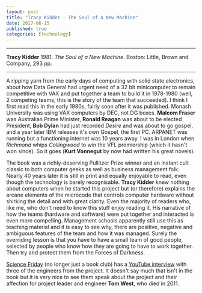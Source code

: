 ```yaml
---
layout: post
title: "Tracy Kidder - The Soul of a New Machine"
date: 2017-06-15
published: true
categories: [technology]
---
```



***
<b>Tracy Kidder</b> 1981. _The Soul of a New Machine_. Boston: Little, Brown and Company, 293 pp.

***

A ripping yarn from the early days of computing with solid state electronics, about how Data General had urgent need of a 32 bit minicomputer to remain competitive with VAX and put together a team  to build it in 1978-1980 (well, 2 competing teams; this is the story of the team that succeeded).  I think I first read this in the early 1980s, fairly soon after it was published.  Monash University was using VAX computers by DEC, not DG boxes.  **Malcom Fraser** was Australian Prime Minister, **Ronald Reagan** was about to be elected President, **Bob Dylan** had just recorded _Desire_ and was about to go gospel, and a year later IBM releases it's own Gospel, the first PC. ARPANET was running but a functioning internet was 10 years away.  I was in London when  _Richmond_ whips _Collingwood_ to win the VFL premiership (which it hasn't won since).  So it goes (**Kurt Vonnegut** by now had written his great novels).

The book was a richly-deserving Pullitzer Prize winner and an instant cult classic to both computer geeks as well as business management folk.  Nearly 40 years later it is still in print and equally enjoyable to read, even though the technology is barely recognisable.  **Tracy Kidder** knew nothing about computers when he started this project but (or therefore) explains the arcane elements of the microcode that controls computer hardware without shirking the detail and with great clarity.  Even the majority of readers who, like me,  who don't need to know this stuff enjoy reading it.   His narrative of how the teams (hardware and software) were put together and interacted is even more compelling. Management schools apparently still use this as teaching material and it is easy to see why, there are positive, negative and ambiguous features of the team and how it was managed.  Surely the overriding lesson is that you have to have a small team of good people, selected by people who know how they are going to have to work together.  Then try and protect them from the Forces of Darkness.

[Science Friday](https://www.sciencefriday.com/) (no longer just a book club) has a  [YouTube interview](https://www.youtube.com/watch?v=0wq3ucqnaSk) with three of the engineers from the project.  It doesn't say much that isn't in the book but it is very nice to see them speak about the project and their affection for project leader and engineer **Tom West**, who died in 2011.  
